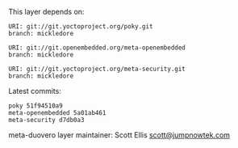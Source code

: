 This layer depends on:

    URI: git://git.yoctoproject.org/poky.git
    branch: mickledore

    URI: git://git.openembedded.org/meta-openembedded
    branch: mickledore

    URI: git://git.yoctoproject.org/meta-security.git
    branch: mickledore

Latest commits:

    poky 51f94510a9
    meta-openembedded 5a01ab461
    meta-security d7db0a3

meta-duovero layer maintainer: Scott Ellis <scott@jumpnowtek.com>
